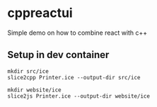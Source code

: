 # cppreactui
Simple demo on how to combine react with c++

## Setup in dev container

```console
mkdir src/ice
slice2cpp Printer.ice --output-dir src/ice

mkdir website/ice
slice2js Printer.ice --output-dir website/ice
```
